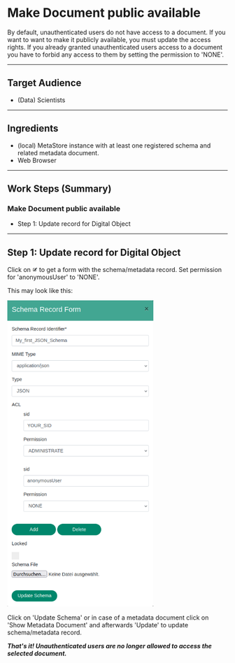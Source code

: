# Make Document public available

By default, unauthenticated users do not have access to a document. If you want to
want to make it publicly available, you must update the access rights. 
If you already granted unauthenticated users access to a document you have to
forbid any access to them by setting the permission to 'NONE'.

---

## Target Audience

- (Data) Scientists

---

## Ingredients

- (local) MetaStore instance with at least one registered schema and related metadata document.
- Web Browser
---

## Work Steps (Summary)

### Make Document public available
 * Step 1: Update record for Digital Object

---

## Step 1: Update record for Digital Object
Click on <img src="/images/EditEntry.png" alt="Edit Entry" style="max-height:15px;" />
to get a form with the schema/metadata record. 
Set permission for 'anonymousUser' to 'NONE'. 

This may look like this:

<div class="centerbox">
    <img src="/images/ACL_Step3.png" alt="Add ACL Entry" style="max-height:50em;" />
</div>


Click on 'Update Schema' or in case of a metadata document click on 'Show Metadata Document' 
and afterwards 'Update' to update schema/metadata record.

***That's it! Unauthenticated users are no longer allowed to access the selected document.***

